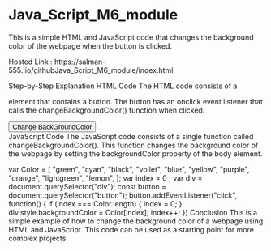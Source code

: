 # Java_Script_M6_module

This is a simple HTML and JavaScript code that changes the background color of the webpage when the button is clicked.

Hosted Link : https://salman-555..io/githubJava_Script_M6_module/index.html

Step-by-Step Explanation
HTML Code
The HTML code consists of a <div> element that contains a button. The button has an onclick event listener that calls the changeBackgroundColor() function when clicked.

<!DOCTYPE html>
<html lang="en">
<head>
    <meta charset="UTF-8">
    <meta name="viewport" content="width=device-width, initial-scale=1.0">
    <title>Day10Homework</title>
    <link rel="stylesheet" href="style.css">
</head>
<body>
    <div>
        <button>Change BackGroundColor</button>
    </div>
    <script src="index.js">
    </script>
</body>
</html>
JavaScript Code
The JavaScript code consists of a single function called changeBackgroundColor(). This function changes the background color of the webpage by setting the backgroundColor property of the body element.

var Color = [
    "green",
    "cyan",
    "black",
    "voilet",
    "blue",
    "yellow",
    "purple",
    "orange",
    "lightgreen",
    "lemon",
  ];
  var index = 0 ;
  var div = document.querySelector("div");
  const button = document.querySelector("button");
  button.addEventListener("click", function() {
      if (index === Color.length) {
          index = 0;
    }
          div.style.backgroundColor = Color[index];
          index++;
  })
Conclusion
This is a simple example of how to change the background color of a webpage using HTML and JavaScript. This code can be used as a starting point for more complex projects.

